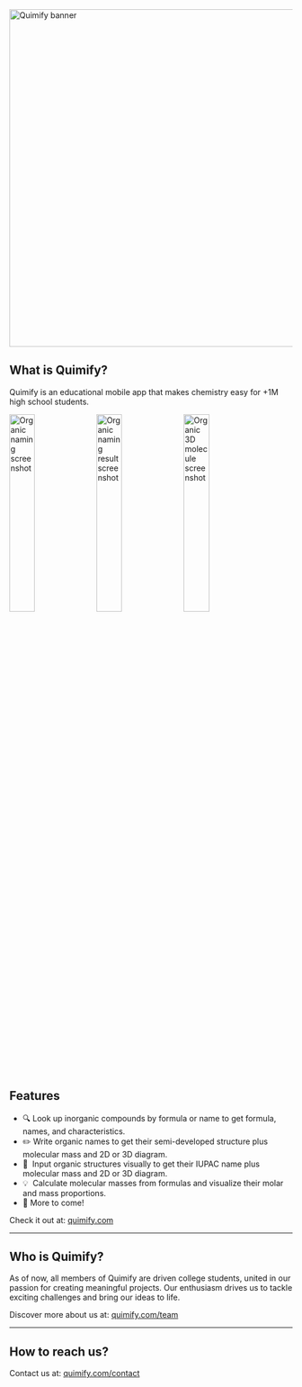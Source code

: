 <img src="https://raw.githubusercontent.com/quimifyapp/.github/main/profile/images/banner.png" width="600" alt="Quimify banner"/>

## What is Quimify?

Quimify is an educational mobile app that makes chemistry easy for +1M high school students.

<div>
  <img src="https://raw.githubusercontent.com/quimifyapp/.github/main/profile/images/screenshot-0.png" width="30%" alt="Organic naming screenshot"/>
  <img src="https://raw.githubusercontent.com/quimifyapp/.github/main/profile/images/screenshot-1.png" width="30%" alt="Organic naming result screenshot"/>
  <img src="https://raw.githubusercontent.com/quimifyapp/.github/main/profile/images/screenshot-2.png" width="30%" alt="Organic 3D molecule screenshot"/>
</div>

## Features
- :mag: Look up inorganic compounds by formula or name to get formula, names, and characteristics.
- :pencil2: Write organic names to get their semi-developed structure plus molecular mass and 2D or 3D diagram.
- :calling:&nbsp; Input organic structures visually to get their IUPAC name plus molecular mass and 2D or 3D diagram.
- :bulb:&nbsp; Calculate molecular masses from formulas and visualize their molar and mass proportions.
- :tada: More to come!

Check it out at: [quimify.com](https://quimify.com/)

---

## Who is Quimify?

As of now, all members of Quimify are driven college students, united in our passion for creating meaningful projects. 
Our enthusiasm drives us to tackle exciting challenges and bring our ideas to life.

Discover more about us at: [quimify.com/team](https://quimify.com/team/)

---

## How to reach us?

Contact us at: [quimify.com/contact](https://quimify.com/contact/)
